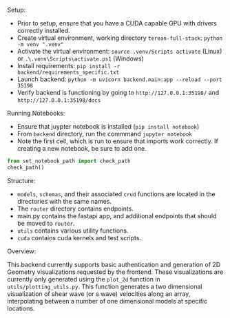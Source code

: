 Setup:
- Prior to setup, ensure that you have a CUDA capable GPU with drivers correctly installed.
- Create virtual environment, working directory `terean-full-stack`: `python -m venv ".venv"`
- Activate the virtual environment: `source .venv/Scripts activate` (Linux) or `.\.venv\Scripts\activate.ps1` (Windows)
- Install requirements: `pip install -r backend/requirements_specific.txt`
- Launch backend: `python -m uvicorn backend.main:app --reload --port 35198`
- Verify backend is functioning by going to `http://127.0.0.1:35198/` and `http://127.0.0.1:35198/docs`

Running Notebooks:
- Ensure that juypter notebook is installed (`pip install notebook`)
- From `backend` directory, run the commmand `jupyter notebook`
- Note the first cell, which is run to ensure that imports work correctly. If creating a new notebook, be sure to add one.
```python
from set_notebook_path import check_path
check_path()
```

Structure:
- `models`, `schemas`, and their associated `crud` functions are located in the directories with the same names.
- The `router` directory contains endpoints.
- main.py contains the fastapi app, and additional endpoints that should be moved to `router`.
- `utils` contains various utility functions.
- `cuda` contains cuda kernels and test scripts.

Overview:

This backend currently supports basic authentication and generation of 2D Geometry visualizations requested by the frontend. 
These visualizations are currently only generated using the `plot_2d` function in `utils/plotting_utils.py`. This function
generates a two dimensional visualization of shear wave (or s wave) velocities along an array, interpolating between a number
of one dimensional models at specific locations.